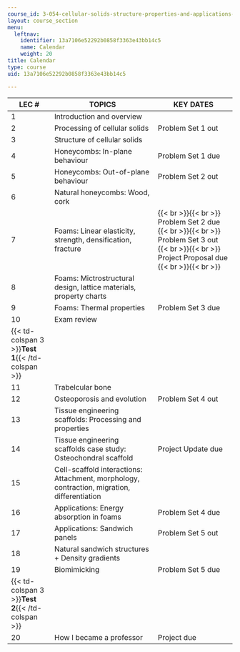 ```yaml
---
course_id: 3-054-cellular-solids-structure-properties-and-applications-spring-2015
layout: course_section
menu:
  leftnav:
    identifier: 13a7106e52292b0858f3363e43bb14c5
    name: Calendar
    weight: 20
title: Calendar
type: course
uid: 13a7106e52292b0858f3363e43bb14c5

---
```


| LEC # | TOPICS | KEY DATES |
| --- | --- | --- |
| 1 | Introduction and overview | &nbsp; |
| 2 | Processing of cellular solids | Problem Set 1 out |
| 3 | Structure of cellular solids | &nbsp; |
| 4 | Honeycombs: In-plane behaviour | Problem Set 1 due |
| 5 | Honeycombs: Out-of-plane behaviour | Problem Set 2 out |
| 6 | Natural honeycombs: Wood, cork | &nbsp; |
| 7 | Foams: Linear elasticity, strength, densification, fracture |  {{< br >}}{{< br >}} Problem Set 2 due {{< br >}}{{< br >}} Problem Set 3 out {{< br >}}{{< br >}} Project Proposal due {{< br >}}{{< br >}}  |
| 8 | Foams: Mictrostructural design, lattice materials, property charts | &nbsp; |
| 9 | Foams: Thermal properties | Problem Set 3 due |
| 10 | Exam review | &nbsp; |
| {{< td-colspan 3 >}}**Test 1**{{< /td-colspan >}} |||
| 11 | Trabelcular bone | &nbsp; |
| 12 | Osteoporosis and evolution | Problem Set 4 out |
| 13 | Tissue engineering scaffolds: Processing and properties | &nbsp; |
| 14 | Tissue engineering scaffolds case study: Osteochondral scaffold | Project Update due |
| 15 | Cell-scaffold interactions: Attachment, morphology, contraction, migration, differentiation | &nbsp; |
| 16 | Applications: Energy absorption in foams | Problem Set 4 due |
| 17 | Applications: Sandwich panels | Problem Set 5 out |
| 18 | Natural sandwich structures + Density gradients | &nbsp; |
| 19 | Biomimicking | Problem Set 5 due |
| {{< td-colspan 3 >}}**Test 2**{{< /td-colspan >}} |||
| 20 | How I became a professor | Project due